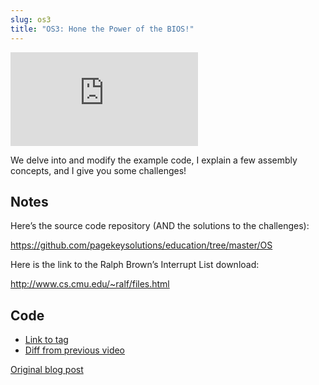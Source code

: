 ```yaml
---
slug: os3
title: "OS3: Hone the Power of the BIOS!"
---
```


<iframe className="youtube-video-player" src="https://www.youtube.com/embed/W3DdyiO3Fy8" title="YouTube video player" frameBorder="0" allow="accelerometer; autoplay; clipboard-write; encrypted-media; gyroscope; picture-in-picture" allowFullScreen></iframe>

We delve into and modify the example code, I explain a few assembly concepts, and I give you some challenges!

<!--truncate-->

## Notes

Here’s the source code repository (AND the solutions to the challenges):

<https://github.com/pagekeysolutions/education/tree/master/OS>

Here is the link to the Ralph Brown’s Interrupt List download:

<http://www.cs.cmu.edu/~ralf/files.html>

## Code

- [Link to tag](https://github.com/pagekeysolutions/pkos/releases/tag/vid%2Fos003)
- [Diff from previous video](https://github.com/pagekeysolutions/pkos/compare/vid/os002..vid/os003)

[Original blog post](/blog/pkos/3-hone-power-bios)